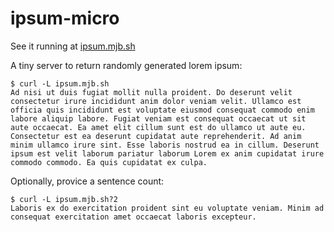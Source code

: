 # ipsum-micro

See it running at [ipsum.mjb.sh](https://ipsum.mjb.sh)

A tiny server to return randomly generated lorem ipsum:

```
$ curl -L ipsum.mjb.sh
Ad nisi ut duis fugiat mollit nulla proident. Do deserunt velit consectetur irure incididunt anim dolor veniam velit. Ullamco est officia quis incididunt est voluptate eiusmod consequat commodo enim labore aliquip labore. Fugiat veniam est consequat occaecat ut sit aute occaecat. Ea amet elit cillum sunt est do ullamco ut aute eu. Consectetur est ea deserunt cupidatat aute reprehenderit. Ad anim minim ullamco irure sint. Esse laboris nostrud ea in cillum. Deserunt ipsum est velit laborum pariatur laborum Lorem ex anim cupidatat irure commodo commodo. Ea quis cupidatat ex culpa.
```

Optionally, provice a sentence count:

```
$ curl -L ipsum.mjb.sh?2
Laboris ex do exercitation proident sint eu voluptate veniam. Minim ad consequat exercitation amet occaecat laboris excepteur.
```

